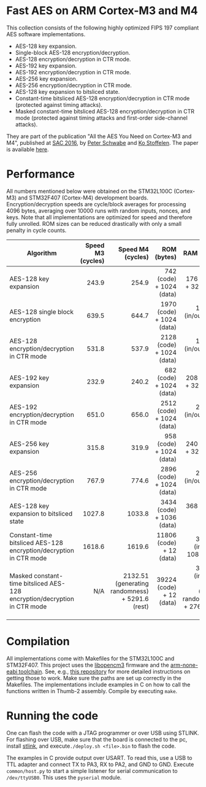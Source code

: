 # Fast AES on ARM Cortex-M3 and M4

This collection consists of the following highly optimized FIPS 197 compliant AES software implementations. 

* AES-128 key expansion.
* Single-block AES-128 encryption/decryption.
* AES-128 encryption/decryption in CTR mode.
* AES-192 key expansion.
* AES-192 encryption/decryption in CTR mode.
* AES-256 key expansion.
* AES-256 encryption/decryption in CTR mode.
* AES-128 key expansion to bitsliced state.
* Constant-time bitsliced AES-128 encryption/decryption in CTR mode (protected against timing attacks).
* Masked constant-time bitsliced AES-128 encryption/decryption in CTR mode (protected against timing attacks and first-order side-channel attacks).

They are part of the publication "All the AES You Need on Cortex-M3 and M4", published at [SAC 2016](https://www.engr.mun.ca/~sac2016/), by [Peter Schwabe](https://cryptojedi.org/) and [Ko Stoffelen](https://ko.stoffelen.nl/). The paper is available [here](https://ko.stoffelen.nl/papers/sac2016-aesarm.pdf).

# Performance
All numbers mentioned below were obtained on the STM32L100C (Cortex-M3) and STM32F407 (Cortex-M4) development boards. Encryption/decryption speeds are cycle/block averages for processing 4096 bytes, averaging over 10000 runs with random inputs, nonces, and keys. Note that all implementations are optimized for speed and therefore fully unrolled. ROM sizes can be reduced drastically with only a small penalty in cycle counts.

| Algorithm | Speed M3 (cycles) | Speed M4 (cycles) | ROM (bytes) | RAM (bytes) |
|-----------|------------------:|------------------:|------------:|------------:|
| AES-128 key expansion | 243.9 | 254.9 | 742 (code) + 1024 (data) | 176 (in/out) + 32 (stack) |
| AES-128 single block encryption | 639.5 | 644.7 | 1970 (code) + 1024 (data) | 176+2m (in/out) + 44 (stack) |
| AES-128 encryption/decryption in CTR mode | 531.8 | 537.9 | 2128 (code) + 1024 (data) | 192+2m (in/out) + 72 (stack) |  
| AES-192 key expansion | 232.9 | 240.2 | 682 (code) + 1024 (data) | 208 (in/out) + 32 (stack) |
| AES-192 encryption/decryption in CTR mode | 651.0 | 656.0 | 2512 (code) + 1024 (data) | 224+2m (in/out) + 72 (stack) |
| AES-256 key expansion | 315.8 | 319.9 | 958 (code) + 1024 (data) | 240 (in/out) + 32 (stack) |
| AES-256 encryption/decryption in CTR mode | 767.9 | 774.6 | 2896 (code) + 1024 (data) | 256+2m (in/out) + 72 (stack) | 
| AES-128 key expansion to bitsliced state | 1027.8 | 1033.8 | 3434 (code) + 1036 (data) | 368 (in/out) + 188 (stack) |
| Constant-time bitsliced AES-128 encryption/decryption in CTR mode | 1618.6 | 1619.6 | 11806 (code) + 12 (data) | 368+2m (in/out) + 108 (stack) |
| Masked constant-time bitsliced AES-128 encryption/decryption in CTR mode | N/A | 2132.51 (generating randomness) + 5291.6 (rest) | 39224 (code) + 12 (data) | 368+2m (in/out) + 1312 (storing randomness) + 276 (stack rest) |  

# Compilation
All implementations come with Makefiles for the STM32L100C and STM32F407. This project uses the [libopencm3](https://github.com/libopencm3/libopencm3) firmware and the [arm-none-eabi toolchain](https://launchpad.net/gcc-arm-embedded). See, e.g., [this repository](https://github.com/joostrijneveld/STM32-getting-started) for more detailed instructions on getting those to work. Make sure the paths are set up correctly in the Makefiles. The implementations include examples in C on how to call the functions written in Thumb-2 assembly. Compile by executing `make`.

# Running the code
One can flash the code with a JTAG programmer or over USB using STLINK. For flashing over USB, make sure that the board is connected to the pc, install [stlink](https://github.com/texane/stlink), and execute`./deploy.sh <file>.bin` to flash the code.

The examples in C provide output over USART. To read this, use a USB to TTL adapter and connect TX to PA3, RX to PA2, and GND to GND. Execute `common/host.py` to start a simple listener for serial communication to `/dev/ttyUSB0`. This uses the `pyserial` module.
